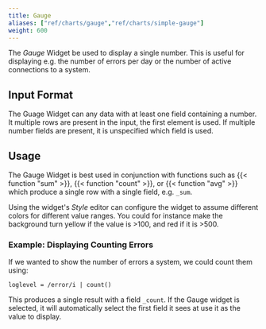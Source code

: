 ```yaml
---
title: Gauge
aliases: ["ref/charts/gauge","ref/charts/simple-gauge"]
weight: 600
---
```


The _Gauge_ Widget be used to display a single number. This is useful for displaying
e.g. the number of errors per day or the number of active connections to a system.

## Input Format

The Guage Widget can any data with at least one field containing a number.
It multiple rows are present in the input, the first element is used.
If multiple number fields are present, it is unspecified which field is used.

## Usage

The Gauge Widget is best used in conjunction with functions such as {{< function "sum" >}}, {{< function "count" >}},
or {{< function "avg" >}} which produce a single row with a single field, e.g. `_sum`.

Using the widget's _Style_ editor can configure the widget to assume different
colors for different value ranges.
You could for instance make the background turn yellow if the value is >100,
and red if it is >500.

### Example: Displaying Counting Errors

If we wanted to show the number of errors a system, we could count them using:

```humio
loglevel = /error/i | count()
```

This produces a single result with a field `_count`. If the Gauge widget is
selected, it will automatically select the first field it sees at use it as
the value to display.

